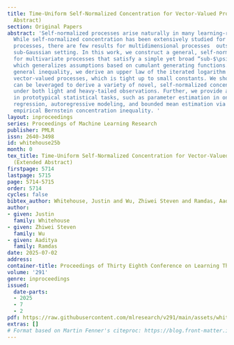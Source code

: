 ```yaml
---
title: Time-Uniform Self-Normalized Concentration for Vector-Valued Processes (Extended
  Abstract)
section: Original Papers
abstract: 'Self-normalized processes arise naturally in many learning-related tasks.
  While self-normalized concentration has been extensively studied for scalar-valued
  processes, there are few results for multidimensional processes  outside of the
  sub-Gaussian setting. In this work, we construct a general, self-normalized inequality
  for multivariate processes that satisfy a simple yet broad “sub-$\psi$” tail condition,
  which generalizes assumptions based on cumulant generating functions. From this
  general inequality, we derive an upper law of the iterated logarithm for sub-$\psi$
  vector-valued processes, which is tight up to small constants. We show how our inequality
  can be leveraged to derive a variety of novel, self-normalized concentration inequalities
  under both light and heavy-tailed observations. Further, we provide applications
  in prototypical statistical tasks, such as parameter estimation in online linear
  regression, autoregressive modeling, and bounded mean estimation via a new (multivariate)
  empirical Bernstein concentration inequality. '
layout: inproceedings
series: Proceedings of Machine Learning Research
publisher: PMLR
issn: 2640-3498
id: whitehouse25b
month: 0
tex_title: Time-Uniform Self-Normalized Concentration for Vector-Valued Processes
  (Extended Abstract)
firstpage: 5714
lastpage: 5715
page: 5714-5715
order: 5714
cycles: false
bibtex_author: Whitehouse, Justin and Wu, Zhiwei Steven and Ramdas, Aaditya
author:
- given: Justin
  family: Whitehouse
- given: Zhiwei Steven
  family: Wu
- given: Aaditya
  family: Ramdas
date: 2025-07-02
address:
container-title: Proceedings of Thirty Eighth Conference on Learning Theory
volume: '291'
genre: inproceedings
issued:
  date-parts:
  - 2025
  - 7
  - 2
pdf: https://raw.githubusercontent.com/mlresearch/v291/main/assets/whitehouse25b/whitehouse25b.pdf
extras: []
# Format based on Martin Fenner's citeproc: https://blog.front-matter.io/posts/citeproc-yaml-for-bibliographies/
---
```

